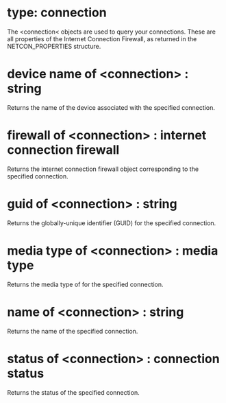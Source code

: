 # type: connection

The &lt;connection&lt; objects are used to query your connections. These are all properties of the Internet Connection Firewall, as returned in the NETCON_PROPERTIES structure.

# device name of &lt;connection&gt; : string

Returns the name of the device associated with the specified connection.

# firewall of &lt;connection&gt; : internet connection firewall

Returns the internet connection firewall object corresponding to the specified connection.

# guid of &lt;connection&gt; : string

Returns the globally-unique identifier (GUID) for the specified connection.

# media type of &lt;connection&gt; : media type

Returns the media type of for the specified connection.

# name of &lt;connection&gt; : string

Returns the name of the specified connection.

# status of &lt;connection&gt; : connection status

Returns the status of the specified connection.
